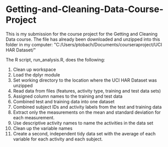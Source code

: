 # Getting-and-Cleaning-Data-Course-Project

This is my submission for the course project for the Getting and Cleaning Data course. 
The file has already been downloaded and unzipped into this folder in my computer: 
"C:/Users/ptobach/Documents/courseraproject/UCI HAR Dataset/"

The R script, run_analysis.R, does the following:
1. Clean up workspace
2. Load the dplyr module 
3. Set working directory to the location where the UCI HAR Dataset was unzipped
4. Read data from files (features, activity type, training and test data sets)
5. Assigned column names to the training and test data
6. Combined test and training data into one dataset
7. Combined subject IDs and activity labels from the test and training data 
8. Extract only the measurements on the mean and standard deviation for each measurement. 
9. Use descriptive activity names to name the activities in the data set
10. Clean up the variable names
11. Create a second, independent tidy data set with the average of each variable for each activity and each subject. 
